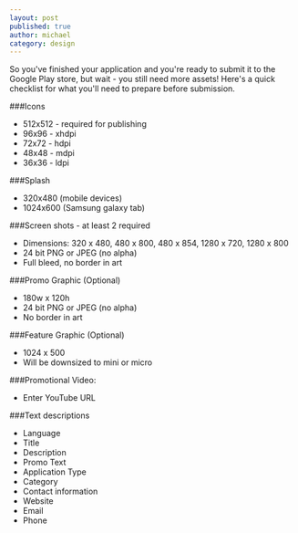 ```yaml
---
layout: post
published: true
author: michael
category: design
---
```


So you've finished your application and you're ready to submit it to the Google Play store, but wait - you still need more assets!  Here's a quick checklist for what you'll need to prepare before submission.

###Icons

* 512x512 - required for publishing
* 96x96 - xhdpi
* 72x72 - hdpi
* 48x48 - mdpi
* 36x36 - ldpi 

###Splash

* 320x480 (mobile devices)
* 1024x600 (Samsung galaxy tab)

###Screen shots - at least 2 required

* Dimensions: 320 x 480, 480 x 800, 480 x 854, 1280 x 720, 1280 x 800
* 24 bit PNG or JPEG (no alpha)
* Full bleed, no border in art

###Promo Graphic (Optional)
* 180w x 120h
* 24 bit PNG or JPEG (no alpha)
* No border in art

###Feature Graphic (Optional)

* 1024 x 500
* Will be downsized to mini or micro

###Promotional Video:

* Enter YouTube URL

###Text descriptions

* Language
* Title
* Description
* Promo Text
* Application Type
* Category
* Contact information
* Website
* Email
* Phone